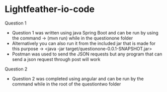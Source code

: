 # Lightfeather-io-code
Question 1
-   Question 1 was written using java Spring Boot and can be run by using the command -> (mvn run) while in the questionone folder
-   Alternatively you can also run it from the included jar that is made for this purpose -> <java -jar target/questionone-0.0.1-SNAPSHOT.jar>
-   Postman was used to send the JSON requests but any program that can send a json request through post will work

Question 2
-   Question 2 was completed using angular and can be run by the command <ng serve> while in the root of the questiontwo folder